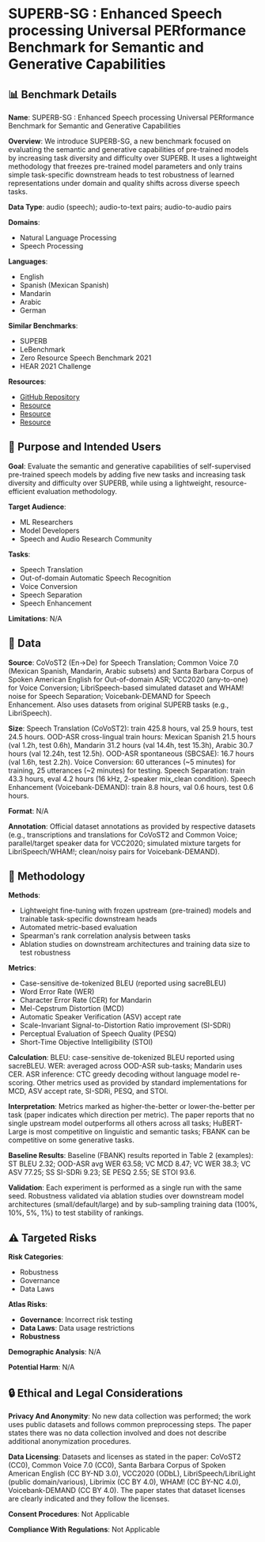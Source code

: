 # SUPERB-SG : Enhanced Speech processing Universal PERformance Benchmark for Semantic and Generative Capabilities

## 📊 Benchmark Details

**Name**: SUPERB-SG : Enhanced Speech processing Universal PERformance Benchmark for Semantic and Generative Capabilities

**Overview**: We introduce SUPERB-SG, a new benchmark focused on evaluating the semantic and generative capabilities of pre-trained models by increasing task diversity and difficulty over SUPERB. It uses a lightweight methodology that freezes pre-trained model parameters and only trains simple task-specific downstream heads to test robustness of learned representations under domain and quality shifts across diverse speech tasks.

**Data Type**: audio (speech); audio-to-text pairs; audio-to-audio pairs

**Domains**:
- Natural Language Processing
- Speech Processing

**Languages**:
- English
- Spanish (Mexican Spanish)
- Mandarin
- Arabic
- German

**Similar Benchmarks**:
- SUPERB
- LeBenchmark
- Zero Resource Speech Benchmark 2021
- HEAR 2021 Challenge

**Resources**:
- [GitHub Repository](https://github.com/s3prl/s3prl)
- [Resource](https://superbbenchmark.org)
- [Resource](https://arxiv.org/abs/2203.06849)
- [Resource](https://neuralaudio.ai/hear2021-holistic-evaluation-of-audio-representations.html)

## 🎯 Purpose and Intended Users

**Goal**: Evaluate the semantic and generative capabilities of self-supervised pre-trained speech models by adding five new tasks and increasing task diversity and difficulty over SUPERB, while using a lightweight, resource-efficient evaluation methodology.

**Target Audience**:
- ML Researchers
- Model Developers
- Speech and Audio Research Community

**Tasks**:
- Speech Translation
- Out-of-domain Automatic Speech Recognition
- Voice Conversion
- Speech Separation
- Speech Enhancement

**Limitations**: N/A

## 💾 Data

**Source**: CoVoST2 (En→De) for Speech Translation; Common Voice 7.0 (Mexican Spanish, Mandarin, Arabic subsets) and Santa Barbara Corpus of Spoken American English for Out-of-domain ASR; VCC2020 (any-to-one) for Voice Conversion; LibriSpeech-based simulated dataset and WHAM! noise for Speech Separation; Voicebank-DEMAND for Speech Enhancement. Also uses datasets from original SUPERB tasks (e.g., LibriSpeech).

**Size**: Speech Translation (CoVoST2): train 425.8 hours, val 25.9 hours, test 24.5 hours. OOD-ASR cross-lingual train hours: Mexican Spanish 21.5 hours (val 1.2h, test 0.6h), Mandarin 31.2 hours (val 14.4h, test 15.3h), Arabic 30.7 hours (val 12.24h, test 12.5h). OOD-ASR spontaneous (SBCSAE): 16.7 hours (val 1.6h, test 2.2h). Voice Conversion: 60 utterances (~5 minutes) for training, 25 utterances (~2 minutes) for testing. Speech Separation: train 43.3 hours, eval 4.2 hours (16 kHz, 2-speaker mix_clean condition). Speech Enhancement (Voicebank-DEMAND): train 8.8 hours, val 0.6 hours, test 0.6 hours.

**Format**: N/A

**Annotation**: Official dataset annotations as provided by respective datasets (e.g., transcriptions and translations for CoVoST2 and Common Voice; parallel/target speaker data for VCC2020; simulated mixture targets for LibriSpeech/WHAM!; clean/noisy pairs for Voicebank-DEMAND).

## 🔬 Methodology

**Methods**:
- Lightweight fine-tuning with frozen upstream (pre-trained) models and trainable task-specific downstream heads
- Automated metric-based evaluation
- Spearman's rank correlation analysis between tasks
- Ablation studies on downstream architectures and training data size to test robustness

**Metrics**:
- Case-sensitive de-tokenized BLEU (reported using sacreBLEU)
- Word Error Rate (WER)
- Character Error Rate (CER) for Mandarin
- Mel-Cepstrum Distortion (MCD)
- Automatic Speaker Verification (ASV) accept rate
- Scale-Invariant Signal-to-Distortion Ratio improvement (SI-SDRi)
- Perceptual Evaluation of Speech Quality (PESQ)
- Short-Time Objective Intelligibility (STOI)

**Calculation**: BLEU: case-sensitive de-tokenized BLEU reported using sacreBLEU. WER: averaged across OOD-ASR sub-tasks; Mandarin uses CER. ASR inference: CTC greedy decoding without language model re-scoring. Other metrics used as provided by standard implementations for MCD, ASV accept rate, SI-SDRi, PESQ, and STOI.

**Interpretation**: Metrics marked as higher-the-better or lower-the-better per task (paper indicates which direction per metric). The paper reports that no single upstream model outperforms all others across all tasks; HuBERT-Large is most competitive on linguistic and semantic tasks; FBANK can be competitive on some generative tasks.

**Baseline Results**: Baseline (FBANK) results reported in Table 2 (examples): ST BLEU 2.32; OOD-ASR avg WER 63.58; VC MCD 8.47; VC WER 38.3; VC ASV 77.25; SS SI-SDRi 9.23; SE PESQ 2.55; SE STOI 93.6.

**Validation**: Each experiment is performed as a single run with the same seed. Robustness validated via ablation studies over downstream model architectures (small/default/large) and by sub-sampling training data (100%, 10%, 5%, 1%) to test stability of rankings.

## ⚠️ Targeted Risks

**Risk Categories**:
- Robustness
- Governance
- Data Laws

**Atlas Risks**:
- **Governance**: Incorrect risk testing
- **Data Laws**: Data usage restrictions
- **Robustness**

**Demographic Analysis**: N/A

**Potential Harm**: N/A

## 🔒 Ethical and Legal Considerations

**Privacy And Anonymity**: No new data collection was performed; the work uses public datasets and follows common preprocessing steps. The paper states there was no data collection involved and does not describe additional anonymization procedures.

**Data Licensing**: Datasets and licenses as stated in the paper: CoVoST2 (CC0), Common Voice 7.0 (CC0), Santa Barbara Corpus of Spoken American English (CC BY-ND 3.0), VCC2020 (ODbL), LibriSpeech/LibriLight (public domain/various), Librimix (CC BY 4.0), WHAM! (CC BY-NC 4.0), Voicebank-DEMAND (CC BY 4.0). The paper states that dataset licenses are clearly indicated and they follow the licenses.

**Consent Procedures**: Not Applicable

**Compliance With Regulations**: Not Applicable

